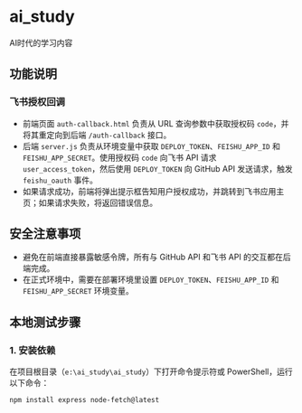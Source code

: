 # ai_study
AI时代的学习内容

## 功能说明
### 飞书授权回调
- 前端页面 `auth-callback.html` 负责从 URL 查询参数中获取授权码 `code`，并将其重定向到后端 `/auth-callback` 接口。
- 后端 `server.js` 负责从环境变量中获取 `DEPLOY_TOKEN`、`FEISHU_APP_ID` 和 `FEISHU_APP_SECRET`。使用授权码 `code` 向飞书 API 请求 `user_access_token`，然后使用 `DEPLOY_TOKEN` 向 GitHub API 发送请求，触发 `feishu_oauth` 事件。
- 如果请求成功，前端将弹出提示框告知用户授权成功，并跳转到飞书应用主页；如果请求失败，将返回错误信息。

## 安全注意事项
- 避免在前端直接暴露敏感令牌，所有与 GitHub API 和飞书 API 的交互都在后端完成。
- 在正式环境中，需要在部署环境里设置 `DEPLOY_TOKEN`、`FEISHU_APP_ID` 和 `FEISHU_APP_SECRET` 环境变量。

## 本地测试步骤
### 1. 安装依赖
在项目根目录（`e:\ai_study\ai_study`）下打开命令提示符或 PowerShell，运行以下命令：
```bash
npm install express node-fetch@latest
```